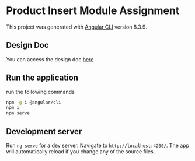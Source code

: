 # Product Insert Module Assignment

This project was generated with [Angular CLI](https://github.com/angular/angular-cli) version 8.3.9.

## Design Doc

You can access the design doc [here](./docs/Design.md)

## Run the application

run the following commands

```sh
npm -g i @angular/cli
npm i
npm serve
```

## Development server

Run `ng serve` for a dev server. Navigate to `http://localhost:4200/`. The app will automatically reload if you change any of the source files.
